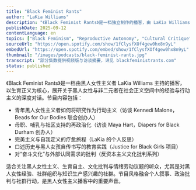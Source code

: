 ```yaml
---
title: "Black Feminist Rants"
author: "LaKia Williams"
description: "《Black Feminist Rants》是一档独立制作的播客，由 LaKia Williams 主持，聚焦黑人女性与非二元者在社会正义空间中的经验，以生育正义为核心框架展开对话。节目涵盖口述历史、青年行动主义、母职与哺乳政治、完美主义批判与自我疗愈等议题，融合个人叙事与政治批判，展现黑人女性主义的多样性与深度。Spotify 评分为 5.0（26 条评论），在黑人女性主义播客中具有代表性。"
publishDate: 2025-09-12
contentLanguage: en
topics: ["Black Feminism", "Reproductive Autonomy", "Cultural Critique", "Oral History", "Emotional Labor"]
sourceUrl: "https://open.spotify.com/show/1fClysfXOf4gew0hx8n9yL"
embedUrl: "https://open.spotify.com/embed/show/1fClysfXOf4gew0hx8n9yL"
thumbnail: "/images/podcasts/black-feminist-rants.jpg"
transcript: "部分集数提供视频版与访谈摘要，详见 blackfeministrants.com"
status: published
---
```


《Black Feminist Rants》是一档由黑人女性主义者 LaKia Williams 主持的播客，以生育正义为核心，展开关于黑人女性与非二元者在社会正义空间中的经验与行动主义的深度对话。节目内容包括：

- 青年黑人女性主义者如何将研究作为行动主义（访谈 Kennedi Malone，Beads for Our Bodies 联合创办人）
- 母职、哺乳与社区支持的再政治化（访谈 Maya Hart，Diapers for Black Durham 创办人）
- 完美主义与自我定义的疗愈旅程（LaKia 的个人反思）
- 口述历史与黑人女孩自传书写的教育实践（Justice for Black Girls 项目）
- 对“奋斗文化”与外部认同需求的批判（反资本主义文化批判系列）

适合关注黑人女性主义、生育自主、文化批判与情绪劳动议题的听众，尤其是对黑人女性经验、社群组织与知识生产感兴趣的社群。节目风格融合个人叙事、政治批判与社群行动，是黑人女性主义播客中的重要声音。
